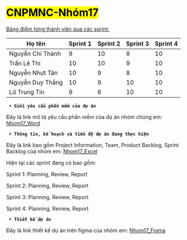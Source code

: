 # <mark> CNPMNC-Nhóm17 </mark>
<ins> Bảng điểm từng thành viên qua các sprint: </code>

| Họ tên | Sprint 1 | Sprint 2 | Sprint 3 | Sprint 4 |
|---|---|---|---|---|
| Nguyễn Chí Thành | 9 | 10 | 8 | 10 |
| Trần Lê Thi | 10 | 10 | 9 | 10 |
| Nguyễn Nhựt Tân | 10 | 9 | 8 | 10 |
| Nguyễn Duy Thắng | 10 | 9 | 10 | 10 |
| Lữ Trung Tín | 9 | 8 | 10 | 10 |
 
<b><code> • Giới yêu cầu phần mềm của dự án </code></b>


Đây là link mô tả yêu cầu phần mềm của dự án nhóm chúng em: [Nhom17_Word](https://docs.google.com/document/d/1uN3Sz8XgEv7DOM15Pij1ZkM7GRmbQeCq/edit)


<b><Code> • Thông tin, kế hoạch và tiến độ dự án đang thực hiện </code></b>

Đây là link bao gồm Project Information, Team, Product Backlog, Sprint Backlog của nhóm em: [Nhom17_Excel](https://docs.google.com/spreadsheets/d/16p2DCYpoui8g2PTtO-b5eJkTmM66cDoNGHBrC5fYysY/edit?usp=sharing)

Hiện tại các sprint đang có bao gồm: 

Sprint 1:
Planning, Review, Report 

Sprint 2:
Planning, Review, Report 

Sprint 3:
Planning, Review, Report

Sprint 4:
Planning, Review, Report

<b><Code> • Thiết kế dự án </code></b>

Đây là link thiết kế dự án trên figma của nhóm em: [Nhom17_Figma](https://www.figma.com/design/ML3ZcmMF1TbsT9wgJnGTR6/Nh%C3%B3m-17---Web-b%C3%A1n-th%E1%BB%A9c-%C4%83n-nhanh?t=j2MgEalOcBmumlGS-0)


